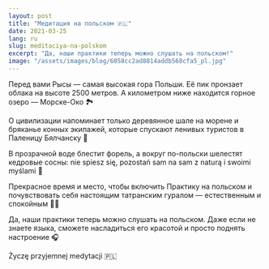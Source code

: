 ```yaml
---
layout: post
title: "Медитация на польском 🇵🇱"
date: 2021-03-25
lang: ru
slug: meditaciya-na-polskom
excerpt: "Да, наши практики теперь можно слушать на польском!"
image: "/assets/images/blog/6058cc2ad8814addb568cfa5_pl.jpg"
---
```


<p>Перед вами Рысы — самая высокая гора Польши. Её пик пронзает облака на высоте 2500 метров. А километром ниже находится горное озеро — Морске-Око 🏞</p><p>О цивилизации напоминает только деревянное шале на морене и бряканье конных экипажей, которые спускают ленивых туристов в Паленицу Бялчанску 🐴</p><p>В прозрачной воде блестит форель, а вокруг по-польски шелестят кедровые сосны: nie spiesz się, pozostań sam na sam z naturą i swoimi myślami 🌲</p><p>Прекрасное время и место, чтобы включить Практику на польском и почувствовать себя настоящим татранским гуралом — естественным и спокойным 👨‍🌾</p><p>Да, наши практики теперь можно слушать на польском. Даже если не знаете языка, сможете насладиться его красотой и просто поднять настроение 🎧</p><p>Życzę przyjemnej medytacji 🇵🇱</p>